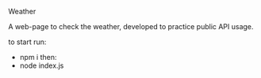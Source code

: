 Weather

A web-page to check the weather, developed to practice public API usage. 

to start run:
- npm i 
then: 
- node index.js